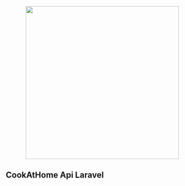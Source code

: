 <p align="center"><img src="../public/images/cookathome.png" width="400"></p>



## CookAtHome Api Laravel

